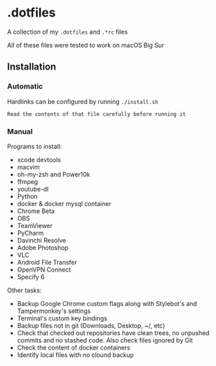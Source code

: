 # .dotfiles

A collection of my `.dotfiles` and `.*rc` files

All of these files were tested to work on macOS Big Sur

## Installation

### Automatic

Hardlinks can be configured by running `./install.sh`

```
Read the contents of that file carefully before running it
```

### Manual

Programs to install:

* xcode devtools
* macvim
* oh-my-zsh and Power10k
* ffmpeg
* youtube-dl
* Python
* docker & docker mysql container
* Chrome Beta
* OBS
* TeamViewer
* PyCharm
* Davinchi Resolve
* Adobe Photoshop
* VLC
* Android File Transfer
* OpenVPN Connect
* Specify 6

Other tasks:

* Backup Google Chrome custom flags along with Stylebot's and
   Tampermonkey's settings
* Terminal's custom key bindings
* Backup files not in git (Downloads, Desktop, ~/, etc)
* Check that checked out repositories have clean trees, no unpushed
   commits and no stashed code. Also check files ignored by Git
* Check the content of docker containers
* Identify local files with no clound backup
